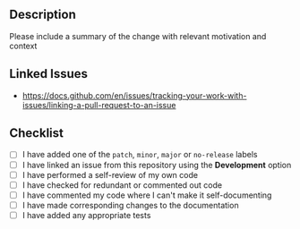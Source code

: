 ## Description

Please include a summary of the change with relevant motivation and context

## Linked Issues

- https://docs.github.com/en/issues/tracking-your-work-with-issues/linking-a-pull-request-to-an-issue

## Checklist

- [ ] I have added one of the `patch`, `minor`, `major` or `no-release` labels
- [ ] I have linked an issue from this repository using the **Development** option
- [ ] I have performed a self-review of my own code
- [ ] I have checked for redundant or commented out code
- [ ] I have commented my code where I can't make it self-documenting
- [ ] I have made corresponding changes to the documentation
- [ ] I have added any appropriate tests
